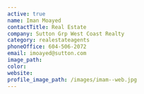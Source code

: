 ```yaml
---
active: true
name: Iman Moayed
contactTitle: Real Estate
company: Sutton Grp West Coast Realty
category: realestateagents
phoneOffice: 604-506-2072
email: imoayed@sutton.com
image_path:
color:
website:
profile_image_path: /images/imam--web.jpg
---
```



